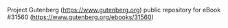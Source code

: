Project Gutenberg (https://www.gutenberg.org) public repository for eBook #31560 (https://www.gutenberg.org/ebooks/31560)
